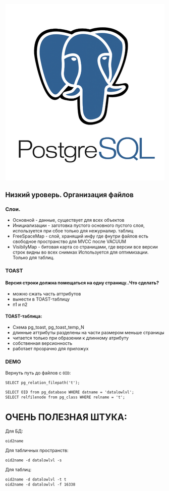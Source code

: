 ![PostgreSQL](../../img/postgresql.png)

## Низкий уроверь. Организация файлов

### Слои.

 * Основной - данные, существует для всех объектов
 * Инициализации - заготовка пустого основного пустого слоя,  
   используется при сбое только для нежурналир. таблиц
 * FreeSpaceMap - слой, хранящий инфу где фнутри файлов есть свободное пространство для MVCC после VACUUM
 * VisibilyMap - битовая карта со страницами, где версии все версии строк видны во всех снимках
   Используется для оптимизации. Только для таблиц.
 
 ### TOAST
 
#### Версия строки должна помещаться на одну страницу..Что сделать?

 * можно сжать часть аттрибутов
 * вынести в TOAST-таблицу
 * п1 и п2

#### TOAST-таблица:
* Схема pg_toast, pg_toast_temp_N
* длинные аттрибуты разделены на части размером меньше страницы
* читается только при образении к длинному атрибуту
* собственная версионность
* работает прозрачно для приложух



### DEMO

Вернуть путь до файлов с `OID`:
```
SELECT pg_relation_filepath('t');
```

```
SELECT OID from pg_database WHERE datname = 'datalowlvl';
SELECT relfilenode from pg_class WHERE relname = 't';
```

# ОЧЕНЬ ПОЛЕЗНАЯ ШТУКА:
Для БД:  
```
oid2name
```

Для табличных пространств:  
```
oid2name -d datalowlvl -s
```

Для таблиц:  
```
oid2name -d datalowlvl -t t
oid2name -d datalowlvl -f 16338
```
